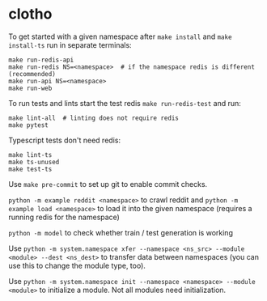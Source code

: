 # clotho

To get started with a given namespace after `make install` and `make install-ts`
run in separate terminals:

```
make run-redis-api
make run-redis NS=<namespace>  # if the namespace redis is different (recommended)
make run-api NS=<namespace>
make run-web
```

To run tests and lints start the test redis `make run-redis-test` and run:

```
make lint-all  # linting does not require redis
make pytest
```

Typescript tests don't need redis:

```
make lint-ts
make ts-unused
make test-ts
```

Use `make pre-commit` to set up git to enable commit checks.

`python -m example reddit <namespace>` to crawl reddit and
`python -m example load <namespace>` to load it into the given namespace
(requires a running redis for the namespace)

`python -m model` to check whether train / test generation is working

Use `python -m system.namespace xfer --namespace <ns_src> --module <module> --dest <ns_dest>`
to transfer data between namespaces (you can use this to change the module type, too).

Use `python -m system.namespace init --namespace <namespace> --module <module>` to initialize a module.
Not all modules need initialization.

